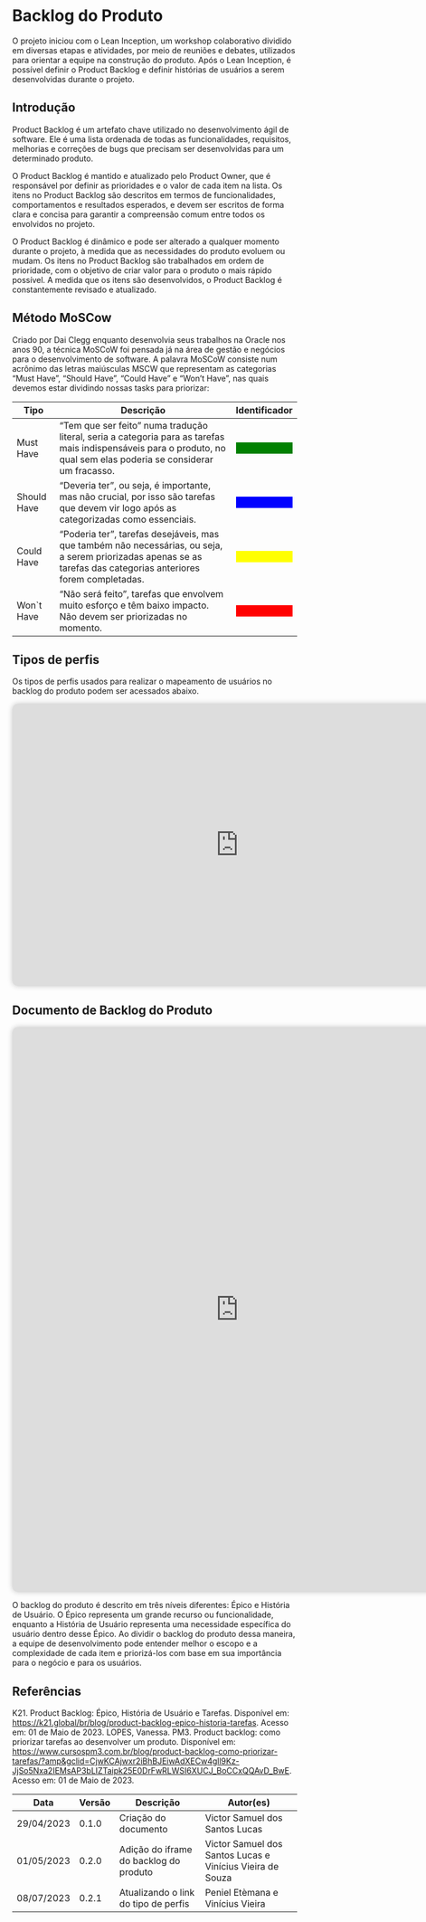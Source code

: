# Backlog do Produto

O projeto iniciou com o Lean Inception, um workshop colaborativo dividido em diversas etapas e atividades, por meio de reuniões e debates, utilizados para orientar a equipe na construção do produto.
Após o Lean Inception, é possível definir o Product Backlog e definir histórias de usuários a serem desenvolvidas durante o projeto.

## Introdução

Product Backlog é um artefato chave utilizado no desenvolvimento ágil de software. Ele é uma lista ordenada de todas as funcionalidades, requisitos, melhorias e correções de bugs que precisam ser desenvolvidas para um determinado produto.

O Product Backlog é mantido e atualizado pelo Product Owner, que é responsável por definir as prioridades e o valor de cada item na lista. Os itens no Product Backlog são descritos em termos de funcionalidades, comportamentos e resultados esperados, e devem ser escritos de forma clara e concisa para garantir a compreensão comum entre todos os envolvidos no projeto.

O Product Backlog é dinâmico e pode ser alterado a qualquer momento durante o projeto, à medida que as necessidades do produto evoluem ou mudam. Os itens no Product Backlog são trabalhados em ordem de prioridade, com o objetivo de criar valor para o produto o mais rápido possível. A medida que os itens são desenvolvidos, o Product Backlog é constantemente revisado e atualizado.

## Método MoSCow

Criado por Dai Clegg enquanto desenvolvia seus trabalhos na Oracle nos anos 90, a técnica MoSCoW foi pensada já na área de gestão e negócios para o desenvolvimento de software. A palavra MoSCoW consiste num acrônimo das letras maiúsculas MSCW que representam as categorias “Must Have”, “Should Have”, “Could Have” e “Won’t Have”, nas quais devemos estar dividindo nossas tasks para priorizar:

| Tipo        | Descrição                                                                                                                                                            | Identificador                                                     |
| ----------- | -------------------------------------------------------------------------------------------------------------------------------------------------------------------- | ----------------------------------------------------------------- |
| Must Have   | “Tem que ser feito” numa tradução literal, seria a categoria para as tarefas mais indispensáveis para o produto, no qual sem elas poderia se considerar um fracasso. | <div style="background-color: green; text-align: center">⠀</div>  |
| Should Have | “Deveria ter”, ou seja, é importante, mas não crucial, por isso são tarefas que devem vir logo após as categorizadas como essenciais.                                | <div style="background-color: blue; text-align: center">⠀</div>   |
| Could Have  | “Poderia ter”, tarefas desejáveis, mas que também não necessárias, ou seja, a serem priorizadas apenas se as tarefas das categorias anteriores forem completadas.    | <div style="background-color: yellow; text-align: center">⠀</div> |
| Won`t Have  | “Não será feito”, tarefas que envolvem muito esforço e têm baixo impacto. Não devem ser priorizadas no momento.                                                      | <div style="background-color: red; text-align: center"> ⠀ </div>  |

## Tipos de perfis

Os tipos de perfis usados para realizar o mapeamento de usuários no backlog do produto podem ser acessados abaixo.

<iframe src="https://docs.google.com/spreadsheets/d/e/2PACX-1vS5yc3uvhV7nAqbAtUdELsvRr3Xl9sIB4IM4Rm8yjePXoASLvL5l7nLswm9PP5Bog/pubhtml" style="width: 800px; height: 500px; border: none;border-radius: 10px;box-shadow: 0 0 10px rgba(0, 0, 0, 0.2)"></iframe>

## Documento de Backlog do Produto

<iframe src="https://docs.google.com/spreadsheets/d/e/2PACX-1vRyY0uK2QQYU9z3vYKngXWOKVYUVoeUHftALZoNEyZuqI-gCbhmcYoAuDa6V4hucDmYPyPEetKwCAg_/pubhtml?widget=true&amp;headers=false&chrome=false" style="width: 800px; height: 1000px; border: none;border-radius: 10px;box-shadow: 0 0 10px rgba(0, 0, 0, 0.2);"></iframe>

O backlog do produto é descrito em três níveis diferentes: Épico e História de Usuário. O Épico representa um grande recurso ou funcionalidade, enquanto a História de Usuário representa uma necessidade específica do usuário dentro desse Épico. Ao dividir o backlog do produto dessa maneira, a equipe de desenvolvimento pode entender melhor o escopo e a complexidade de cada item e priorizá-los com base em sua importância para o negócio e para os usuários.

## Referências

K21. Product Backlog: Épico, História de Usuário e Tarefas. Disponível em: <https://k21.global/br/blog/product-backlog-epico-historia-tarefas>. Acesso em: 01 de Maio de 2023.
LOPES, Vanessa. PM3. Product backlog: como priorizar tarefas ao desenvolver um produto. Disponível em: <https://www.cursospm3.com.br/blog/product-backlog-como-priorizar-tarefas/?amp&gclid=CjwKCAjwxr2iBhBJEiwAdXECw4gll9Kz-JjSo5Nxa2IEMsAP3bLIZTaipk25E0DrFwRLWSI6XUCJ_BoCCxQQAvD_BwE>. Acesso em: 01 de Maio de 2023.


| Data       | Versão | Descrição            | Autor(es)                      |
| ---------- | ------ | -------------------- | ------------------------------ |
| 29/04/2023 | 0.1.0  | Criação do documento | Victor Samuel dos Santos Lucas |
| 01/05/2023 | 0.2.0  | Adição do iframe do backlog do produto | Victor Samuel dos Santos Lucas e Vinícius Vieira de Souza |
| 08/07/2023 | 0.2.1  | Atualizando o link do tipo de perfis | Peniel Etèmana e Vinícius Vieira |